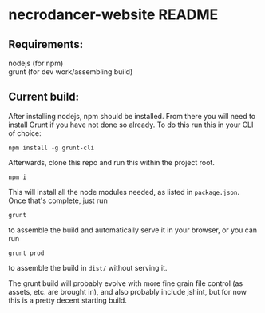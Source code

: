 # necrodancer-website README  

## Requirements:  

nodejs (for npm)  
grunt (for dev work/assembling build)  

## Current build:  

After installing nodejs, npm should be installed. From there you will need to install Grunt if you have not done so already. To do this run this in your CLI of choice:  

```npm install -g grunt-cli```  

Afterwards, clone this repo and run this within the project root.  

```npm i```  

This will install all the node modules needed, as listed in ```package.json```.  
Once that's complete, just run  

```grunt```  

to assemble the build and automatically serve it in your browser, or you can run  

```grunt prod```  

to assemble the build in ```dist/``` without serving it.  

The grunt build will probably evolve with more fine grain file control (as assets, etc. are brought in), and also probably include jshint, but for now this is a pretty decent starting build.  

